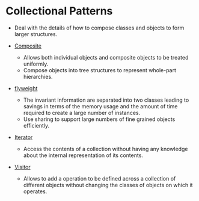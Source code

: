 # Collectional Patterns
  - Deal with the details of how to compose classes and objects to form larger structures.

  * [Composite](composite/readme.md)
    - Allows both individual objects and composite objects to be treated uniformly.
    - Compose objects into tree structures  to represent whole-part hierarchies.

  * [flyweight](flyweight/readme.md)
    - The invariant information are separated into two classes leading to savings in terms of the memory usage and the amount of time required to create a large number of instances.
    - Use sharing to support large numbers of fine grained objects efficiently.

  * [Iterator](iterator/readme.md)
    - Access the contents of a collection without having any knowledge about the internal representation of its contents.

  * [Visitor](visitor/readme.md)
    - Allows to add a operation to be defined across a collection of different objects without changing the classes of objects on which it operates.
